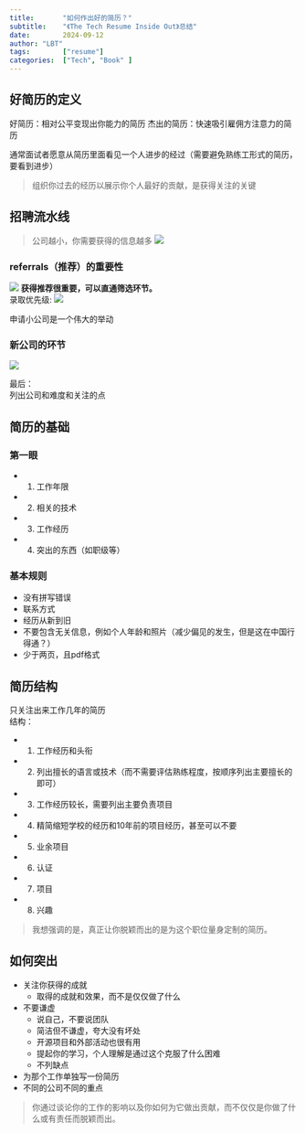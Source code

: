 ```yaml
---
title:       "如何作出好的简历？"
subtitle:    "《The Tech Resume Inside Out》总结"
date:        2024-09-12
author: "LBT"
tags:        ["resume"]
categories:  ["Tech", "Book" ]
---
```


## 好简历的定义
好简历：相对公平变现出你能力的简历
杰出的简历：快速吸引雇佣方注意力的简历

通常面试者愿意从简历里面看见一个人进步的经过（需要避免熟练工形式的简历，要看到进步）
> 组织你过去的经历以展示你个人最好的贡献，是获得关注的关键

## 招聘流水线
> 公司越小，你需要获得的信息越多
![](/img/resume/hiring-pipeline.png)

### referrals（推荐）的重要性
![](/img/resume/referrals.png)
**获得推荐很重要，可以直通筛选环节。** \
录取优先级:
![](/img/resume/priority.png)

申请小公司是一个伟大的举动

### 新公司的环节
![](/img/resume/starup-hire.jpg)

最后： \
列出公司和难度和关注的点

## 简历的基础
### 第一眼
- 1. 工作年限
- 2. 相关的技术
- 3. 工作经历
- 4. 突出的东西（如职级等）
### 基本规则
- 没有拼写错误
- 联系方式
- 经历从新到旧
- 不要包含无关信息，例如个人年龄和照片（减少偏见的发生，但是这在中国行得通？）
- 少于两页，且pdf格式

## 简历结构
只关注出来工作几年的简历 \
结构：
- 1. 工作经历和头衔
- 2. 列出擅长的语言或技术（而不需要评估熟练程度，按顺序列出主要擅长的即可）
- 3. 工作经历较长，需要列出主要负责项目
- 4. 精简缩短学校的经历和10年前的项目经历，甚至可以不要
- 5. 业余项目
- 6. 认证
- 7. 项目
- 8. 兴趣
> 我想强调的是，真正让你脱颖而出的是为这个职位量身定制的简历。

## 如何突出
- 关注你获得的成就
  - 取得的成就和效果，而不是仅仅做了什么
- 不要谦虚
  - 说自己，不要说团队
  - 简洁但不谦虚，夸大没有坏处
  - 开源项目和外部活动也很有用
  - 提起你的学习，个人理解是通过这个克服了什么困难
  - 不列缺点
- 为那个工作单独写一份简历
- 不同的公司不同的重点

> 你通过谈论你的工作的影响以及你如何为它做出贡献，而不仅仅是你做了什么或有责任而脱颖而出。